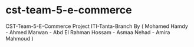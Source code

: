 # cst-team-5-e-commerce
CST-Team-5-E-Commerce Project ITI-Tanta-Branch By ( Mohamed Hamdy - Ahmed Marwan - Abd El Rahman Hossam - Asmaa Nehad - Amira Mahmoud )
